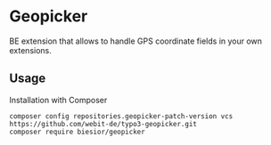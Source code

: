 # Geopicker

BE extension that allows to handle GPS coordinate fields in your own extensions.

Usage
-----

Installation with Composer

    composer config repositories.geopicker-patch-version vcs https://github.com/webit-de/typo3-geopicker.git
    composer require biesior/geopicker
